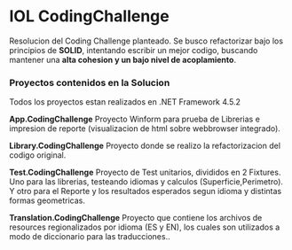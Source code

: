 # IOL CodingChallenge
 Resolucion del Coding Challenge planteado.
 Se busco refactorizar bajo los principios de **SOLID**, intentando escribir un mejor codigo, buscando mantener una **alta cohesion y un bajo nivel de acoplamiento**.

 ### Proyectos contenidos en la Solucion
 Todos los proyectos estan realizados en .NET Framework 4.5.2

 **App.CodingChallenge**
 Proyecto Winform para prueba de Librerias e impresion de reporte (visualizacion de html sobre webbrowser integrado).
 
 **Library.CodingChallenge**
 Proyecto donde se realizo la refactorizacion del codigo original.
 
 **Test.CodingChallenge**
 Proyecto de Test unitarios, divididos en 2 Fixtures. Uno para las librerias, testeando idiomas y calculos (Superficie,Perimetro). 
 Y otro para el Reporte y los resultados esperados segun idioma y distintas formas geometricas.
 
 **Translation.CodingChallenge**
 Proyecto que contiene los archivos de resources regionalizados por idioma (ES y EN), los cuales son utilizados a modo de diccionario para las traducciones..